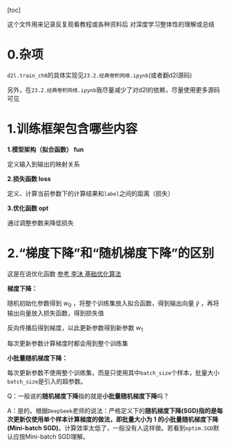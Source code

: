 [toc]



这个文件用来记录反复观看教程或各种资料后  对深度学习整体性的理解或总结

# 0.杂项

`d2l.train_ch6`的具体实现见`23.2.经典卷积网络.ipynb`(或者翻d2l源码)

另外，在`23.2.经典卷积网络.ipynb`我尽量减少了对d2l的依赖，尽量使用更多源码可见

# 1.训练框架包含哪些内容

**1.模型架构（拟合函数） fun**  

定义输入到输出的映射关系

**2.损失函数 loss**  

定义、计算当前参数下的计算结果和`label`之间的距离（损失）

**3.优化函数 opt**  

通过调整参数来降低损失

# 2.“梯度下降”和“随机梯度下降”的区别

这是在说优化函数  [参考 李沐 基础优化算法](https://www.bilibili.com/video/BV1PX4y1g7KC?spm_id_from=333.788.videopod.episodes&vd_source=8924ad59b4f62224f165e16aa3d04f00&p=2)  

**梯度下降：**

随机初始化参数得到 $w_0$ ，将整个训练集放入拟合函数，得到输出向量 $\hat{y}$ ，再将输出向量放入损失函数，得到损失值  

反向传播后得到梯度，以此更新参数得到新参数 $w_1$  

每次更新参数计算梯度时都会用到整个训练集  



**小批量随机梯度下降：**  

每次更新参数不使用整个训练集，而是只使用其中`batch_size`个样本，批量大小`batch_size`是引入的超参数。  



Q：一般说的**随机梯度下降**指的就是**小批量随机梯度下降**吗？  

A：是的。根据`DeepSeek`老师的说法：严格定义下的**随机梯度下降(SGD)**指的是每次更新仅使用单个样本计算梯度的做法，即批量大小为 $1$ 的**小批量随机梯度下降(Mini-batch SGD)**。计算效率太低了，一般没有人这样做。若看到`optim.SGD`默认应按Mini-batch SGD理解。

